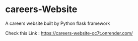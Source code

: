 # careers-Website
A careers website built by Python flask framework 

Check this Link : https://careers-website-oc7t.onrender.com/

